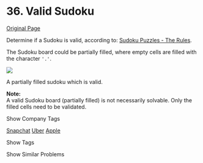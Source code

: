 # 36. Valid Sudoku

[Original Page](https://leetcode.com/problems/valid-sudoku/)

Determine if a Sudoku is valid, according to: [Sudoku Puzzles - The Rules](http://sudoku.com.au/TheRules.aspx).<iframe id="tmp_downloadhelper_iframe" style="display: none;"></iframe>

The Sudoku board could be partially filled, where empty cells are filled with the character `'.'`.

![](http://upload.wikimedia.org/wikipedia/commons/thumb/f/ff/Sudoku-by-L2G-20050714.svg/250px-Sudoku-by-L2G-20050714.svg.png)  

A partially filled sudoku which is valid.

**Note:**  
A valid Sudoku board (partially filled) is not necessarily solvable. Only the filled cells need to be validated.

<div>

<div id="company_tags" class="btn btn-xs btn-warning">Show Company Tags</div>

<span class="hidebutton">[Snapchat](/company/snapchat/) [Uber](/company/uber/) [Apple](/company/apple/)</span></div>

<div>

<div id="tags" class="btn btn-xs btn-warning">Show Tags</div>

<span class="hidebutton" style="display: none;">[Hash Table](/tag/hash-table/)</span></div>

<div>

<div id="similar" class="btn btn-xs btn-warning">Show Similar Problems</div>

<span class="hidebutton" style="display: none;">[(H) Sudoku Solver](/problems/sudoku-solver/)</span></div>